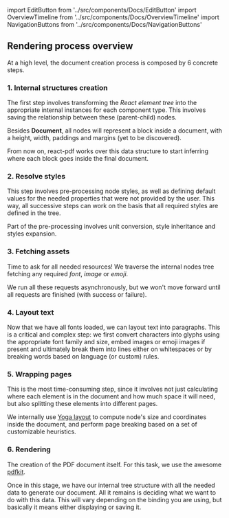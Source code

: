 import EditButton from '../src/components/Docs/EditButton'
import OverviewTimeline from '../src/components/Docs/OverviewTimeline'
import NavigationButtons from '../src/components/Docs/NavigationButtons'

<EditButton to="https://github.com/react-pdf/site/blob/master/docs/rendering-process.md" />

## Rendering process overview

At a high level, the document creation process is composed by 6 concrete steps.

<OverviewTimeline />

### 1. Internal structures creation

The first step involves transforming the *React element tree* into the appropriate internal instances for each component type. This involves saving the relationship between these (parent-child) nodes.

Besides **Document**, all nodes will represent a block inside a document, with a height, width, paddings and margins (yet to be discovered).

From now on, react-pdf works over this data structure to start inferring where each block goes inside the final document.

### 2. Resolve styles

This step involves pre-processing node styles, as well as defining default values for the needed properties that were not provided by the user. This way, all successive steps can work on the basis that all required styles are defined in the tree.

Part of the pre-processing involves unit conversion, style inheritance and styles expansion.

### 3. Fetching assets

Time to ask for all needed resources! We traverse the internal nodes tree fetching any required *font*, *image* or *emoji*.

We run all these requests asynchronously, but we won't move forward until all requests are finished (with success or failure).

### 4. Layout text

Now that we have all fonts loaded, we can layout text into paragraphs. This is a critical and complex step: we first convert characters into glyphs using the appropriate font family and size, embed images or emoji images if present and ultimately break them into lines either on whitespaces or by breaking words based on language (or custom) rules.

### 5. Wrapping pages

This is the most time-consuming step, since it involves not just calculating where each element is in the document and how much space it will need, but also splitting these elements into different pages.

We internally use [Yoga layout](https://yogalayout.com/) to compute node's size and coordinates inside the document, and perform page breaking based on a set of customizable heuristics.

### 6. Rendering

The creation of the PDF document itself. For this task, we use the awesome [pdfkit](https://github.com/devongovett/pdfkit).

Once in this stage, we have our internal tree structure with all the needed data to generate our document. All it remains is deciding what we want to do with this data. This will vary depending on the binding you are using, but basically it means either displaying or saving it.

<NavigationButtons
  backSrc="/compatibility"
  backText="Compatibility"
  nextSrc="/components"
  nextText="Components"
/>
